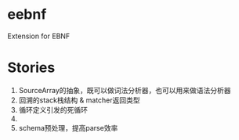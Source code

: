 # eebnf
Extension for EBNF

Stories
=======
1. SourceArray的抽象，既可以做词法分析器，也可以用来做语法分析器
2. 回溯的stack栈结构 & matcher返回类型
3. 循环定义引发的死循环
4. 
5. schema预处理，提高parse效率